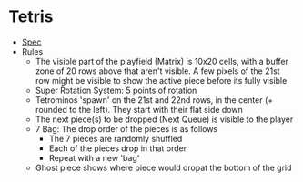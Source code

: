 # Tetris
- [Spec](https://tetris.wiki/Tetris_Guideline)
- Rules
    - The visible part of the playfield (Matrix) is 10x20 cells, with a buffer zone of 20 rows above that aren't visible. A few pixels of the 21st row might be visible to show the active piece before its fully visible
    - Super Rotation System: 5 points of rotation
    - Tetrominos 'spawn' on the 21st and 22nd rows, in the center (+ rounded to the left). They start with their flat side down
    - The next piece(s) to be dropped (Next Queue) is visible to the player
    - 7 Bag: The drop order of the pieces is as follows
        - The 7 pieces are randomly shuffled
        - Each of the pieces drop in that order
        - Repeat with a new 'bag'
    - Ghost piece shows where piece would dropat the bottom of the grid
